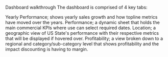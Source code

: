 Dashboard walkthrough
The dashboard is comprised of 4 key tabs:

Yearly Performance; shows yearly sales growth and how topline metrics have moved over the years.
Performance; a dynamic sheet that holds the main commercial KPIs where use can select required dates.
Location; a geographic view of US State's performance with their respective metrics that will be displayed if hovered over.
Profitability; a view broken down to a regional and category/sub-category level that shows profitability and the impact discounting is having to margin.
